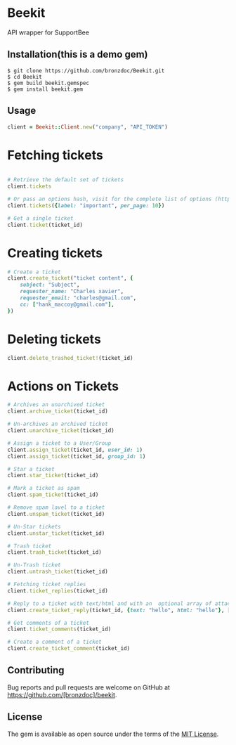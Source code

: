 # Beekit
API wrapper for SupportBee

## Installation(this is a demo gem)

```
$ git clone https://github.com/bronzdoc/Beekit.git
$ cd Beekit
$ gem build beekit.gemspec
$ gem install beekit.gem
```

## Usage

```ruby
client = Beekit::Client.new("company", "API_TOKEN")

```

# Fetching tickets

```ruby

# Retrieve the default set of tickets
client.tickets

# Or pass an options hash, visit for the complete list of options (https://developers.supportbee.com/api#fetching_tickets)
client.tickets({label: "important", per_page: 10})

# Get a single ticket
client.ticket(ticket_id)
```

# Creating tickets

```ruby
# Create a ticket
client.create_ticket("ticket content", {
    subject: "Subject",
    requester_name: "Charles xavier",
    requester_email: "charles@gmail.com",
    cc: ["hank_maccoy@gmail.com"],
})

```

# Deleting tickets

```ruby
client.delete_trashed_ticket!(ticket_id)
```

# Actions on Tickets

```ruby
# Archives an unarchived ticket
client.archive_ticket(ticket_id)

# Un-archives an archived ticket
client.unarchive_ticket(ticket_id)

# Assign a ticket to a User/Group
client.assign_ticket(ticket_id, user_id: 1)
client.assign_ticket(ticket_id, group_id: 1)

# Star a ticket
client.star_ticket(ticket_id)

# Mark a ticket as spam
client.spam_ticket(ticket_id)

# Remove spam lavel to a ticket
client.unspam_ticket(ticket_id)

# Un-Star tickets
client.unstar_ticket(ticket_id)

# Trash ticket
client.trash_ticket(ticket_id)

# Un-Trash ticket
client.untrash_ticket(ticket_id)

# Fetching ticket replies
client.ticket_replies(ticket_id)

# Reply to a ticket with text/html and with an  optional array of attachments
client.create_ticket_reply(ticket_id, {text: "hello", html: "hello"}, [])

# Get comments of a ticket
client.ticket_comments(ticket_id)

# Create a comment of a ticket
client.create_ticket_comment(ticket_id)
```

## Contributing

Bug reports and pull requests are welcome on GitHub at https://github.com/[bronzdoc]/beekit.


## License

The gem is available as open source under the terms of the [MIT License](http://opensource.org/licenses/MIT).
